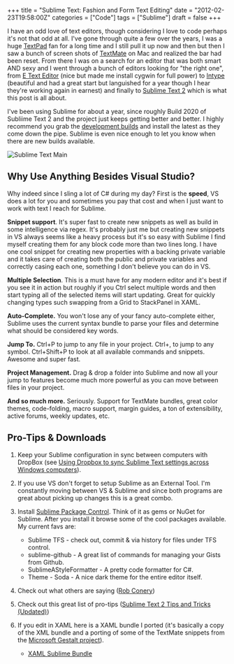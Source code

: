 +++
title = "Sublime Text: Fashion and Form Text Editing"
date = "2012-02-23T19:58:00Z"
categories = ["Code"]
tags = ["Sublime"]
draft = false
+++

I have an odd love of text editors, though considering I love to code perhaps it's not that odd at all.  I've gone through quite a few over the years, I was a huge [TextPad](http://www.textpad.com/) fan for a long time and I still pull it up now and then but then I saw a bunch of screen shots of [TextMate](http://macromates.com/) on Mac and realized the bar had been reset.  From there I was on a search for an editor that was both smart AND sexy and I went through a bunch of editors looking for "the right one", from [E Text Editor](http://www.e-texteditor.com/) (nice but made me install cygwin for full power) to [Intype](http://inotai.com/intype/) (beautiful and had a great start but languished for a year though I hear they're working again in earnest) and finally to [Sublime Text 2](http://www.sublimetext.com/) which is what this post is all about.

I've been using Sublime for about a year, since roughly Build 2020 of Subliime Text 2 and the project just keeps getting better and better.  I highly recommend you grab the [development builds](http://www.sublimetext.com/2) and install the latest as they come down the pipe.  Sublime is even nice enough to let you know when there are new builds available.

![Sublime Text Main](/images/Sublime%20Text%20Main.PNG "Sublime Text Main")

## Why Use Anything Besides Visual Studio?

Why indeed since I sling a lot of C# during my day?  First is the **speed**, VS does a lot for you and sometimes you pay that cost and when I just want to work with text I reach for Sublime.

**Snippet support**.  It's super fast to create new snippets as well as build in some intelligence via regex.  It's probably just me but creating new snippets in VS always seems like a heavy process but it's so easy with Sublime I find myself creating them for any block code more than two lines long.  I have one cool snippet for creating new properties with a backing private variable and it takes care of creating both the public and private variables and correctly casing each one, something I don't believe you can do in VS.

**Multiple Selection**. This is a must have for any modern editor and it's best if you see it in action but roughly if you Ctrl select multiple words and then start typing all of the selected items will start updating.  Great for quickly changing types such swapping from a Grid to StackPanel in XAML.

**Auto-Complete.** You won't lose any of your fancy auto-complete either, Sublime uses the current syntax bundle to parse your files and determine what should be considered key words.

**Jump To.** Ctrl+P to jump to any file in your project. Ctrl+, to jump to any symbol. Ctrl+Shift+P to look at all available commands and snippets.  Awesome and super fast.

**Project Management.** Drag & drop a folder into Sublime and now all your jump to features become much more powerful as you can move between files in your project.

**And so much more.**  Seriously. Support for TextMate bundles, great color themes, code-folding, macro support, margin guides, a ton of extensibility, active forums, weekly updates, etc.

## Pro-Tips & Downloads

1. Keep your Sublime configuration in sync between computers with DropBox (see [Using Dropbox to sync Sublime Text settings across Windows computers](http://juhap.iki.fi/misc/using-dropbox-to-sync-sublime-text-settings-across-windows-computers/)).

2. If you use VS don't forget to setup Sublime as an External Tool.  I'm constantly moving between VS & Sublime and since both programs are great about picking up changes this is a great combo.

3. Install [Sublime Package Control](http://wbond.net/sublime_packages/package_control).  Think of it as gems or NuGet for Sublime.  After you install it browse some of the cool packages available.  My current favs are:

    * Sublime TFS - check out, commit & via history for files under TFS control.
    * sublime-github - A great list of commands for managing your Gists from Github.
    * SublimeAStyleFormatter - A pretty code formatter for C#.
    * Theme - Soda -  A nice dark theme for the entire editor itself.

4. Check out what others are saying ([Rob Conery](http://wekeroad.com/2012/01/13/sublime-text-the-text-editor-youll-fall-in-love-with-3/))

5. Check out this great list of pro-tips ([Sublime Text 2 Tips and Tricks (Updated)](http://net.tutsplus.com/tutorials/tools-and-tips/sublime-text-2-tips-and-tricks/))

6. If you edit in XAML here is a XAML bundle I ported (it's basically a copy of the XML bundle and a porting of some of the TextMate snippets from the [Microsoft Gestalt project](http://visitmix.com/labs/gestalt/)).

    * [XAML Sublime Bundle](http://shawnoster.blog.s3.amazonaws.com/downloads/XAML.zip)
